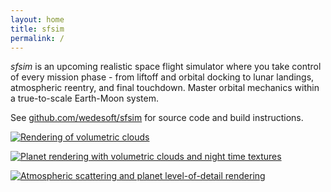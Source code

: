 ```yaml
---
layout: home
title: sfsim
permalink: /
---
```


*sfsim* is an upcoming realistic space flight simulator where you take control of every mission phase - from liftoff and orbital docking to lunar landings, atmospheric reentry, and final touchdown.
Master orbital mechanics within a true-to-scale Earth-Moon system.

See [github.com/wedesoft/sfsim][1] for source code and build instructions.

[![Rendering of volumetric clouds](https://i.ytimg.com/vi/ierGCAhkxAU/hqdefault.jpg)](https://www.youtube.com/watch?v=ierGCAhkxAU)

[![Planet rendering with volumetric clouds and night time textures](https://i.ytimg.com/vi/2v3VOJMnPBI/hqdefault.jpg)](https://www.youtube.com/watch?v=2v3VOJMnPBI)

[![Atmospheric scattering and planet level-of-detail rendering](https://i.ytimg.com/vi/Ce3oWQflYOY/hqdefault.jpg)](https://www.youtube.com/watch?v=Ce3oWQflYOY)

[1]: https://github.com/wedesoft/sfsim
